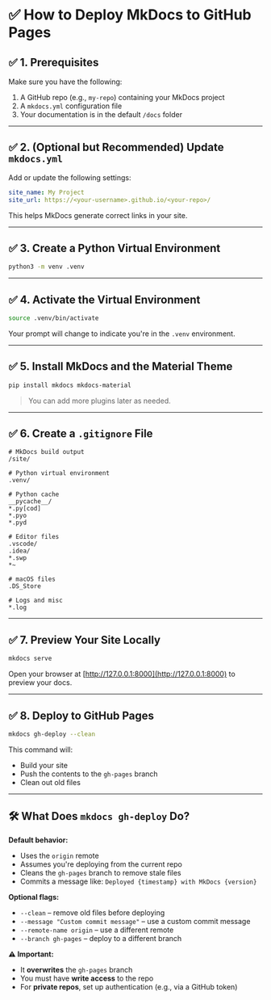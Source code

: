 # ✅ How to Deploy MkDocs to GitHub Pages

## ✅ 1. Prerequisites

Make sure you have the following:

1. A GitHub repo (e.g., `my-repo`) containing your MkDocs project  
2. A `mkdocs.yml` configuration file  
3. Your documentation is in the default `/docs` folder  

---

## ✅ 2. (Optional but Recommended) Update `mkdocs.yml`

Add or update the following settings:

```yaml
site_name: My Project
site_url: https://<your-username>.github.io/<your-repo>/
```

This helps MkDocs generate correct links in your site.

---

## ✅ 3. Create a Python Virtual Environment

```bash
python3 -m venv .venv
```

---

## ✅ 4. Activate the Virtual Environment

```bash
source .venv/bin/activate
```

Your prompt will change to indicate you're in the `.venv` environment.

---

## ✅ 5. Install MkDocs and the Material Theme

```bash
pip install mkdocs mkdocs-material
```

> You can add more plugins later as needed.

---

## ✅ 6. Create a `.gitignore` File

```gitignore
# MkDocs build output
/site/

# Python virtual environment
.venv/

# Python cache
__pycache__/
*.py[cod]
*.pyo
*.pyd

# Editor files
.vscode/
.idea/
*.swp
*~

# macOS files
.DS_Store

# Logs and misc
*.log
```

---

## ✅ 7. Preview Your Site Locally

```bash
mkdocs serve
```

Open your browser at [http://127.0.0.1:8000](http://127.0.0.1:8000) to preview your docs.

---

## ✅ 8. Deploy to GitHub Pages

```bash
mkdocs gh-deploy --clean
```

This command will:
- Build your site
- Push the contents to the `gh-pages` branch
- Clean out old files

---

## 🛠️ What Does `mkdocs gh-deploy` Do?

**Default behavior:**
- Uses the `origin` remote
- Assumes you're deploying from the current repo
- Cleans the `gh-pages` branch to remove stale files
- Commits a message like: `Deployed {timestamp} with MkDocs {version}`

**Optional flags:**
- `--clean` – remove old files before deploying
- `--message "Custom commit message"` – use a custom commit message
- `--remote-name origin` – use a different remote
- `--branch gh-pages` – deploy to a different branch

**⚠️ Important:**
- It **overwrites** the `gh-pages` branch
- You must have **write access** to the repo
- For **private repos**, set up authentication (e.g., via a GitHub token)

